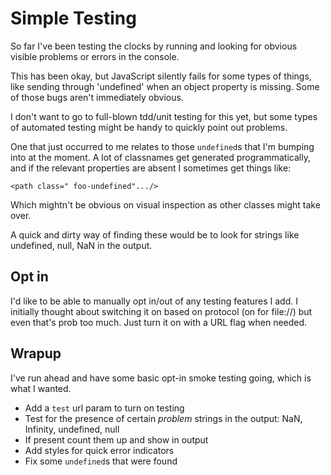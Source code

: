 Simple Testing
==============

So far I've been testing the clocks by running and looking for obvious visible problems or errors in the console.

This has been okay, but JavaScript silently fails for some types of things, like sending through 'undefined' when an object property is missing.
Some of those bugs aren't immediately obvious.

I don't want to go to full-blown tdd/unit testing for this yet, but some types of automated testing might be handy to quickly point out problems.

One that just occurred to me relates to those `undefined`s that I'm bumping into at the moment.
A lot of classnames get generated programmatically, and if the relevant properties are absent I sometimes get things like:

	<path class=" foo-undefined".../>

Which mightn't be obvious on visual inspection as other classes might take over.

A quick and dirty way of finding these would be to look for strings like undefined, null, NaN in the output.


Opt in
------

I'd like to be able to manually opt in/out of any testing features I add.
I initially thought about switching it on based on protocol (on for file://) but even that's prob too much.
Just turn it on with a URL flag when needed.




Wrapup
------
I've run ahead and have some basic opt-in smoke testing going, which is what I wanted.

* Add a `test` url param to turn on testing
* Test for the presence of certain *problem* strings in the output: NaN, Infinity, undefined, null
* If present count them up and show in output
* Add styles for quick error indicators
* Fix some `undefined`s that were found
